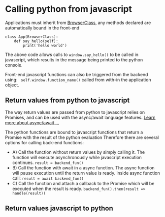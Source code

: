 # Calling python from javascript

Applications must inherit from [BrowserClass][BrowserClass], any methods declared
are automatically bound in the front-end

```
class App(BrowserClass):
    def say_hello(self):
        print('hello world')
```

The above code allows calls to `window.say_hello()` to be called in javascript, which results in the message being printed to the python console.

Front-end javascript functions can also be triggered from the backend using:
` self.window.function_name()` called from with-in the application object.

## Return values from python to javascript

The way return values are passed from python to javascript relies on Promises, and can be used with the async/await language features.
[Learn more about async/await ...][asyncawait]

The python functions are bound to javascript functions that return a Promise with the result of the python evaluation
Therefore there are several options for calling back-end functions:
* A) Call the function without return values by simply calling it. The function will execute asynchronously while javascript execution continues. `result = backend_fun()`
* B) Call the function with await in a async function. The async function will pause execution until the return value is ready. inside async function call: `result = await backend_fun()`
* C) Call the function and attach a callback to the Promise which will be executed when the result is ready. `backend_fun().then(result => handle(result))`

## Return values javascript to python

[BrowserClass]: file://other.md
[asyncawait]: https://blog.sessionstack.com/how-javascript-works-event-loop-and-the-rise-of-async-programming-5-ways-to-better-coding-with-2f077c4438b5